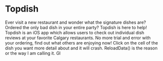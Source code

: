 # Topdish

Ever visit a new restaurant and wonder what the signature dishes are? Ordered the only bad dish in your entire party? Topdish is here to help! Topdish is an iOS app which allows users to check out individual dish reviews at your favorite Calgary restaurants. No more trial and error with your ordering, find out what others are enjoying now!
Click on the cell of the dish you want more detail about and it will crash. ReloadData() is the reason or the way I am calling it. Gl
